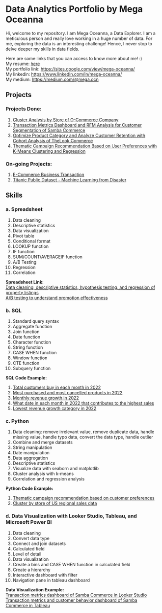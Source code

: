 # Data Analytics Portfolio by Mega Oceanna
Hi, welcome to my repository. I am Mega Oceanna, a Data Explorer. I am a meticulous person and really love working in a huge number of data. For me, exploring the data is an interesting challenge! Hence, I never stop to delve deeper my skills in data fields. 

Here are some links that you can access to know more about me! :) <br>
My resume: [here](https://drive.google.com/file/d/1-gpSkKIfD_selTftqAAhutvVKBnlrtX8/view?usp=sharing) <br>
My portfolio link: https://sites.google.com/view/mega-oceanna/ <br>
My linkedin: https://www.linkedin.com/in/mega-oceanna/ <br>
My medium: https://medium.com/@mega.ocn

## Projects
### **Projects Done:**
1. [Cluster Analysis by Store of O-Commerce Company](https://github.com/megaocn/Cluster-by-Store-of-US-Regional-Sales-Data.git)<br>
2. [Transaction Metrics Dashboard and RFM Analysis for Customer Segmentation of Samba Commerce](https://github.com/megaocn/Transaction-Metrics-and-Customer-Behavior-Dashboard-of-Samba-Commerce.git)<br>
3. [Optimize Product Category and Analyze Customer Retention with Cohort Analysis of TheLook Commerce](https://github.com/megaocn/Optimize-Product-Category-and-Analyze-Customer-Retention-with-Cohort-Analysis-of-TheLook-Commerce.git)<br>
4. [Thematic Campaign Recommendation Based on User Preferences with K-Means Clustering and Regression](https://github.com/megaocn/Thematic-Campaign-Recommendation-Based-on-User-Preferences-with-K-Means-Clustering-and-Regression.git)

### **On-going Projects:**
1. [E-Commerce Business Transaction](https://www.kaggle.com/datasets/gabrielramos87/an-online-shop-business)
2. [Titanic Public Dataset - Machine Learning from Disaster](https://www.kaggle.com/competitions/titanic/overview)

## Skills
### **a. Spreadsheet**
1. Data cleaning
2. Descriptive statistics
3. Data visualization
4. Pivot table
5. Conditional format
6. LOOKUP function
7. IF function
8. SUM/COUNT/AVERAGEIF function
9. A/B Testing
10. Regression
11. Correlation

**Spreadsheet Link:** <br>
[Data cleaning, descriptive statistics, hypothesis testing, and regression of property listings](https://docs.google.com/spreadsheets/d/1uU6VDe7P2K8FaSzbP5XX24fCDq7PfCGYbOXjETJpE2g/edit?usp=sharing) <br>
[A/B testing to understand promotion effectiveness](https://docs.google.com/spreadsheets/d/1X4UbaSHyhtWs1-u-PSOsMABph-2PLpGdRoAv0NRUC2E/edit?usp=sharing) <br>

### **b. SQL**
1. Standard query syntax
2. Aggregate function
3. Join function
4. Date function
5. Character function
6. String function
7. CASE WHEN function
8. Window function
9. CTE function
10. Subquery function

**SQL Code Example:** <br>
1. [Total customers buy in each month in 2022](https://console.cloud.google.com/bigquery?sq=113264810651:1b6f0ddba53c4043b7ef24a8857c953f)<br>
2. [Most purchased and most cancelled products in 2022](https://console.cloud.google.com/bigquery?sq=113264810651:d556319d3ba24d45a1d1c316d1ec7d3c)<br>
3. [Monthly revenue growth in 2022](https://console.cloud.google.com/bigquery?sq=113264810651:552c838296214d90ac8da9cc46ae7f60)<br>
4. [What date in each month in 2022 that contributes to the highest sales](https://console.cloud.google.com/bigquery?sq=113264810651:9fc0e9c8529a45eabecc25c198b3e462)<br>
5. [Lowest revenue growth category in 2022](https://console.cloud.google.com/bigquery?sq=113264810651:20d578b7a26b40e3a82772fb5c1b9e66)<br>

### **c. Python**
1. Data cleaning: remove irrelevant value, remove duplicate data, handle missing value, handle typo data, convert the data type, handle outlier
2. Combine and merge datasets
3. String manipulation
4. Date manipulation
5. Data aggregation
6. Descriptive statistics
7. Visualize data with seaborn and matplotlib
8. Cluster analysis with k-means
9. Correlation and regression analysis

**Python Code Example:** <br>
1. [Thematic campaign recommendation based on customer preferences](https://colab.research.google.com/drive/16HjWB7XxQAoM97qtDePay6xXQp_KAUWG#scrollTo=evk5aoKP036p)<br>
2. [Cluster by store of US regional sales data](https://colab.research.google.com/drive/1emAjF2Tvf4eKWcslHackBFyLg-JI804w?usp=sharing)

### **d. Data Visualization with Looker Studio, Tableau, and Microsoft Power BI**
1. Data cleaning
2. Convert data type
3. Connect and join datasets
4. Calculated field
5. Level of detail
6. Data visualization
7. Create a bins and CASE WHEN function in calculated field
8. Create a hierarchy
9. Interactive dashboard with filter
10. Navigation pane in tableau dashboard

**Data Visualization Example:** <br>
[Transaction metrics dashboard of Samba Commerce in Looker Studio](https://lookerstudio.google.com/reporting/aab7568d-6736-468a-b15b-eeffbd70289f)<br>
[Transaction metrics and customer behavior dashboard of Samba Commerce in Tableau](https://public.tableau.com/app/profile/mega.oceanna/viz/W10W11_Mega_Oceannaxxx/Intermediate)<br>

